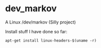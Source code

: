 dev_markov
==========

A Linux /dev/markov (Silly project)

Install stuff I have done so far:

`apt-get install linux-headers-$(uname -r)`
